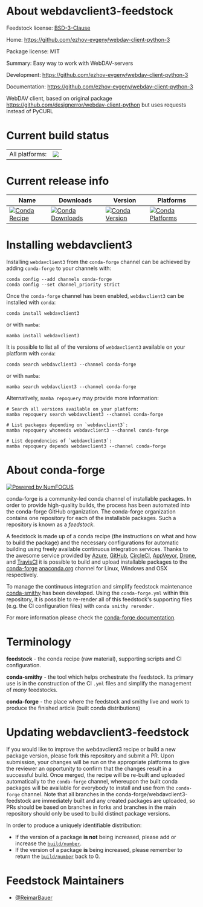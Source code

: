 About webdavclient3-feedstock
=============================

Feedstock license: [BSD-3-Clause](https://github.com/conda-forge/webdavclient3-feedstock/blob/main/LICENSE.txt)

Home: https://github.com/ezhov-evgeny/webdav-client-python-3

Package license: MIT

Summary: Easy way to work with WebDAV-servers

Development: https://github.com/ezhov-evgeny/webdav-client-python-3

Documentation: https://github.com/ezhov-evgeny/webdav-client-python-3

WebDAV client, based on original package https://github.com/designerror/webdav-client-python but
uses requests instead of PyCURL


Current build status
====================


<table><tr><td>All platforms:</td>
    <td>
      <a href="https://dev.azure.com/conda-forge/feedstock-builds/_build/latest?definitionId=12218&branchName=main">
        <img src="https://dev.azure.com/conda-forge/feedstock-builds/_apis/build/status/webdavclient3-feedstock?branchName=main">
      </a>
    </td>
  </tr>
</table>

Current release info
====================

| Name | Downloads | Version | Platforms |
| --- | --- | --- | --- |
| [![Conda Recipe](https://img.shields.io/badge/recipe-webdavclient3-green.svg)](https://anaconda.org/conda-forge/webdavclient3) | [![Conda Downloads](https://img.shields.io/conda/dn/conda-forge/webdavclient3.svg)](https://anaconda.org/conda-forge/webdavclient3) | [![Conda Version](https://img.shields.io/conda/vn/conda-forge/webdavclient3.svg)](https://anaconda.org/conda-forge/webdavclient3) | [![Conda Platforms](https://img.shields.io/conda/pn/conda-forge/webdavclient3.svg)](https://anaconda.org/conda-forge/webdavclient3) |

Installing webdavclient3
========================

Installing `webdavclient3` from the `conda-forge` channel can be achieved by adding `conda-forge` to your channels with:

```
conda config --add channels conda-forge
conda config --set channel_priority strict
```

Once the `conda-forge` channel has been enabled, `webdavclient3` can be installed with `conda`:

```
conda install webdavclient3
```

or with `mamba`:

```
mamba install webdavclient3
```

It is possible to list all of the versions of `webdavclient3` available on your platform with `conda`:

```
conda search webdavclient3 --channel conda-forge
```

or with `mamba`:

```
mamba search webdavclient3 --channel conda-forge
```

Alternatively, `mamba repoquery` may provide more information:

```
# Search all versions available on your platform:
mamba repoquery search webdavclient3 --channel conda-forge

# List packages depending on `webdavclient3`:
mamba repoquery whoneeds webdavclient3 --channel conda-forge

# List dependencies of `webdavclient3`:
mamba repoquery depends webdavclient3 --channel conda-forge
```


About conda-forge
=================

[![Powered by
NumFOCUS](https://img.shields.io/badge/powered%20by-NumFOCUS-orange.svg?style=flat&colorA=E1523D&colorB=007D8A)](https://numfocus.org)

conda-forge is a community-led conda channel of installable packages.
In order to provide high-quality builds, the process has been automated into the
conda-forge GitHub organization. The conda-forge organization contains one repository
for each of the installable packages. Such a repository is known as a *feedstock*.

A feedstock is made up of a conda recipe (the instructions on what and how to build
the package) and the necessary configurations for automatic building using freely
available continuous integration services. Thanks to the awesome service provided by
[Azure](https://azure.microsoft.com/en-us/services/devops/), [GitHub](https://github.com/),
[CircleCI](https://circleci.com/), [AppVeyor](https://www.appveyor.com/),
[Drone](https://cloud.drone.io/welcome), and [TravisCI](https://travis-ci.com/)
it is possible to build and upload installable packages to the
[conda-forge](https://anaconda.org/conda-forge) [anaconda.org](https://anaconda.org/)
channel for Linux, Windows and OSX respectively.

To manage the continuous integration and simplify feedstock maintenance
[conda-smithy](https://github.com/conda-forge/conda-smithy) has been developed.
Using the ``conda-forge.yml`` within this repository, it is possible to re-render all of
this feedstock's supporting files (e.g. the CI configuration files) with ``conda smithy rerender``.

For more information please check the [conda-forge documentation](https://conda-forge.org/docs/).

Terminology
===========

**feedstock** - the conda recipe (raw material), supporting scripts and CI configuration.

**conda-smithy** - the tool which helps orchestrate the feedstock.
                   Its primary use is in the construction of the CI ``.yml`` files
                   and simplify the management of *many* feedstocks.

**conda-forge** - the place where the feedstock and smithy live and work to
                  produce the finished article (built conda distributions)


Updating webdavclient3-feedstock
================================

If you would like to improve the webdavclient3 recipe or build a new
package version, please fork this repository and submit a PR. Upon submission,
your changes will be run on the appropriate platforms to give the reviewer an
opportunity to confirm that the changes result in a successful build. Once
merged, the recipe will be re-built and uploaded automatically to the
`conda-forge` channel, whereupon the built conda packages will be available for
everybody to install and use from the `conda-forge` channel.
Note that all branches in the conda-forge/webdavclient3-feedstock are
immediately built and any created packages are uploaded, so PRs should be based
on branches in forks and branches in the main repository should only be used to
build distinct package versions.

In order to produce a uniquely identifiable distribution:
 * If the version of a package **is not** being increased, please add or increase
   the [``build/number``](https://docs.conda.io/projects/conda-build/en/latest/resources/define-metadata.html#build-number-and-string).
 * If the version of a package **is** being increased, please remember to return
   the [``build/number``](https://docs.conda.io/projects/conda-build/en/latest/resources/define-metadata.html#build-number-and-string)
   back to 0.

Feedstock Maintainers
=====================

* [@ReimarBauer](https://github.com/ReimarBauer/)

